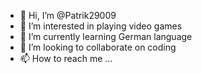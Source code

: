 - 👋 Hi, I’m @Patrik29009
- 👀 I’m interested in playing video games
- 🌱 I’m currently learning German language
- 💞️ I’m looking to collaborate on coding
- 📫 How to reach me ...

<!---
Patrik29009/Patrik29009 is a ✨ special ✨ repository because its `README.md` (this file) appears on your GitHub profile.
You can click the Preview link to take a look at your changes.
--->
